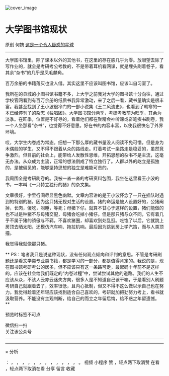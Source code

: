![cover_image](https://mmbiz.qpic.cn/mmbiz_jpg/OJNrVQetdupdPT82XV4QST7p2FjbPHntdzE67eDcjShjpZFAp7vSJkcYuny1k3I0XWIUHqQY2ibImUD2ibvQhupA/0?wx_fmt=jpeg)

#  大学图书馆现状

原创  何妨  [ 这是一个令人疑惑的星球 ](javascript:void\(0\);)

__ _ _ _ _

大学图书馆里，除了课本以外的其他书，在这里的存在感几乎为零。放眼望去除了写作业的，就全是考研考公考教的，不是带着耳机看网课，就是埋头刷着卷子，看其余“杂书”的几乎是凤毛麟角。

百万余册的书籍落灰也没人借。其实这里不应该叫图书馆，应该叫自习室了。

我所在的县城的小图书馆书籍不多，上大学之前我对大学的图书馆十分向往，通过学校官网看到有百万余册的纸质书我异常激动，来了之后一看，藏书量确实是很丰富。我甚至找到了王小波很冷门的一部小说集《王二风流史》，也看到了韩寒的一本已经停刊了的杂志《独唱团》。大学图书馆分两季，考研考教前为旺季，其余为淡季。在旺季，位置是不好寻的，看着他们都在聚精会神听课或奋笔疾书刷卷，我一个人坐那看“杂书”，也觉得不好意思。好在书的内容丰富，以使我很快忘了外界环境。

哎，大学生内卷成为常态。细想一下那么厚的藏书量没人阅读不免可惜，但是身为木偶般的学生，又不得不跟着从众的路线走。盯着考试一条路走是稳妥的，虽然竞争激烈。但目前的社会上，能带给人发散性思维，开拓思想的杂书不是主流，这毫无办法。从众成为主流，正常的想法倒成了特立独行了。人群以外的屹立是孤独的，是被偏见的，能够坚持思想的独立是难能可贵的。

我周围全是考研刷卷的。我被一沓一沓的考研资料包围，我坐在这里看王小波的书，一本叫《一只特立独行的猪》的杂文集。

文章很好，字里行间尽显黑色幽默。文章内容讲的是王小波怀念了一只在插队时遇到的特别的猪，因为这只猪无视对生活的设置。猪的命运是被人设置好的，公猪阉掉，长肉，傻吃，闷睡，等死；母猪下仔。就算不甘心于这样的设置，猪们能做的也不过是种猪不与母猪交配，母猪会吃掉小猪仔。但是那只猪与众不同，它有着几乎不属于猪的骄傲与不羁，不喜欢猪圈，却喜欢到处乱逛。吃饱了以后，它就跳上房顶去晒太阳，还模仿汽车响、拖拉机响。最后因为跳到房上学汽笛，而与人类顶撞。

我觉得我就像那只猪。

  

**
PS：笔者我只是说这种现状，没有任何观点倾向和评判的意思。不管是考研刷题还是看文学类专业类书籍，都是学习的一部分，都是值得肯定的。我说的是，现在图书馆考研考公的居多，但不应该只有这一条路可走，最起码十年前不是这样的。应该在社会给我们既定的“内卷过程”中，尝试尝试其他的道路。我们的人生不应该从众，不该人云亦云迷失方向，很多人是不知道自己该干嘛，于是看别人刷题考研自己就跟着去了，效率很低，且内心抵制，但又不得不这么做以示自己也在努力。我觉得趁着还年轻应该找到适合自己喜欢的，考研就加把劲努力考上，看书就汲取营养。不能没有主观判断，给自己的而立之年留后悔，给不惑之年留遗憾。
**

  

预览时标签不可点

微信扫一扫  
关注该公众号





****



****



×  分析

：  ，  ，  ，  ，  ，  ，  ，  ，  ，  ，  ，  ，  。  视频  小程序  赞  ，轻点两下取消赞  在看  ，轻点两下取消在看
分享  留言  收藏

